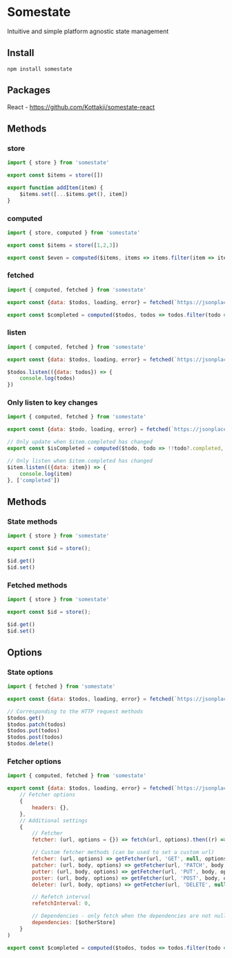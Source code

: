 # Somestate

Intuitive and simple platform agnostic state management

## Install

```npm install somestate```

## Packages

React -  https://github.com/Kottakji/somestate-react

## Methods

### store

```js
import { store } from 'somestate'

export const $items = store([])

export function addItem(item) {
    $items.set([...$items.get(), item])
}
```

### computed

```js
import { store, computed } from 'somestate'

export const $items = store([1,2,3])

export const $even = computed($items, items => items.filter(item => item % 2 === 0))
```

### fetched

```js
import { computed, fetched } from 'somestate'

export const {data: $todos, loading, error} = fetched(`https://jsonplaceholder.typicode.com/todos`)

export const $completed = computed($todos, todos => todos.filter(todo => todo?.completed))
```

### listen

```js
import { computed, fetched } from 'somestate'

export const {data: $todos, loading, error} = fetched(`https://jsonplaceholder.typicode.com/todos`)

$todos.listen(({data: todos}) => {
    console.log(todos)
})
```

### Only listen to key changes

```js
import { computed, fetched } from 'somestate'

export const {data: $todo, loading, error} = fetched(`https://jsonplaceholder.typicode.com/todos/1`)

// Only update when $item.completed has changed
export const $isCompleted = computed($todo, todo => !!todo?.completed, ['completed'])

// Only listen when $item.completed has changed
$item.listen(({data: item}) => {
    console.log(item)
}, ['completed'])
```

## Methods

### State methods

```js
import { store } from 'somestate'

export const $id = store();

$id.get()
$id.set()
```


### Fetched methods

```js
import { store } from 'somestate'

export const $id = store();

$id.get()
$id.set()
```

## Options

### State options

```js
import { fetched } from 'somestate'

export const {data: $todos, loading, error} = fetched(`https://jsonplaceholder.typicode.com/todos`)

// Corresponding to the HTTP request methods
$todos.get()
$todos.patch(todos)
$todos.put(todos)
$todos.post(todos)
$todos.delete()

```

### Fetcher options

```js
import { computed, fetched } from 'somestate'

export const {data: $todos, loading, error} = fetched(`https://jsonplaceholder.typicode.com/todos`,
    // Fetcher options
    {
        headers: {},
    },
    // Additional settings
    {
        // Fetcher
        fetcher: (url, options = {}) => fetch(url, options).then((r) => r.json()),

        // Custom fetcher methods (can be used to set a custom url)
        fetcher: (url, options) => getFetcher(url, 'GET', null, options),
        patcher: (url, body, options) => getFetcher(url, 'PATCH', body, options),
        putter: (url, body, options) => getFetcher(url, 'PUT', body, options),
        poster: (url, body, options) => getFetcher(url, 'POST', body, options),
        deleter: (url, body, options) => getFetcher(url, 'DELETE', null, options),

        // Refetch interval
        refetchInterval: 0,

        // Dependencies - only fetch when the dependencies are not null/undefined/false
        dependencies: [$otherStore]
    }
)

export const $completed = computed($todos, todos => todos.filter(todo => todo?.completed))
```